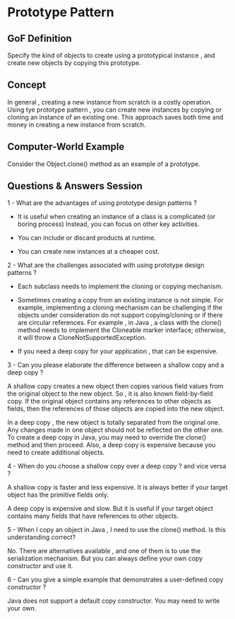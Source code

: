 # Prototype Pattern

## GoF Definition

Specify the kind of objects to create using a prototypical instance , 
and create new objects by copying this prototype.

## Concept

In general , creating a new instance from scratch is a costly operation.
Using tye prototype pattern , you can create new instances by copying or cloning an instance of an existing one.
This approach saves both time and money in creating a new instance from scratch.

## Computer-World Example

Consider the Object.clone() method as an example of a prototype.

## Questions & Answers Session

1 - What are the advantages of using prototype design patterns ?

- It is useful when creating an instance of a class is a complicated (or boring process)
Instead, you can focus on other key activities.
  
- You can include or discard products at runtime.
- You can create new instances at a cheaper cost.

2 - What are the challenges associated with using prototype design patterns ?

- Each subclass needs to implement the cloning or copying mechanism.
- Sometimes creating a copy from an existing instance is not simple.
For example, implementing a cloning mechanism can be challenging if the objects under consideration 
do not support copying/cloning or if there are circular references.
For example , in Java , a class with the clone() method needs to implement the Cloneable marker interface;
otherwise, it will throw a CloneNotSupportedException.  

- If you need a deep copy for your application , that can be expensive.

3 - Can you please elaborate the difference between a shallow copy and a deep copy ?

A shallow copy creates a new object then copies various field values from the original object to the new object.
So , it is also known field-by-field copy. 
If the original object contains any references to other objects as fields, then the references of those objects are copied
into the new object.

In a deep copy , the new object is totally separated from the original one.
Any changes made in one object should not be reflected on the other one.
To create a deep copy in Java, you may need to override the clone() method and then proceed.
Also, a deep copy is expensive because you need to create additional objects.

4 - When do you choose a shallow copy over a deep copy ? and vice versa ?

A shallow copy is faster and less expensive. It is always better if your target object has the 
primitive fields only.

A deep copy is expensive and slow. But it is useful if your target object contains many fields that
have references to other objects.

5 - When I copy an object in Java , I need to use the clone() method.
Is this understanding correct?

No. There are alternatives available , and one of them is to use the serialization mechanism.
But you can always define your own copy constructor and use it.

6 - Can you give a simple example that demonstrates a user-defined copy constructor ?

Java does not support a default copy constructor. You may need to write your own.


